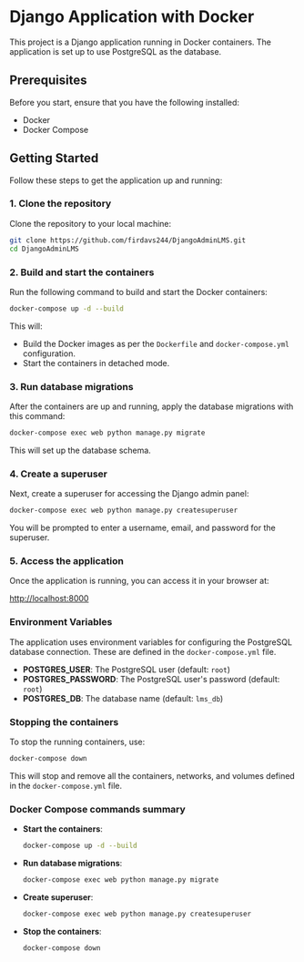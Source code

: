 # Django Application with Docker

This project is a Django application running in Docker containers. The application is set up to use PostgreSQL as the database.

## Prerequisites

Before you start, ensure that you have the following installed:
- Docker
- Docker Compose

## Getting Started

Follow these steps to get the application up and running:

### 1. Clone the repository

Clone the repository to your local machine:

```bash
git clone https://github.com/firdavs244/DjangoAdminLMS.git
cd DjangoAdminLMS
```

### 2. Build and start the containers

Run the following command to build and start the Docker containers:

```bash
docker-compose up -d --build
```

This will:
- Build the Docker images as per the `Dockerfile` and `docker-compose.yml` configuration.
- Start the containers in detached mode.

### 3. Run database migrations

After the containers are up and running, apply the database migrations with this command:

```bash
docker-compose exec web python manage.py migrate
```

This will set up the database schema.

### 4. Create a superuser

Next, create a superuser for accessing the Django admin panel:

```bash
docker-compose exec web python manage.py createsuperuser
```

You will be prompted to enter a username, email, and password for the superuser.

### 5. Access the application

Once the application is running, you can access it in your browser at:

[http://localhost:8000](http://localhost:8000)

### Environment Variables

The application uses environment variables for configuring the PostgreSQL database connection. These are defined in the `docker-compose.yml` file.

- **POSTGRES_USER**: The PostgreSQL user (default: `root`)
- **POSTGRES_PASSWORD**: The PostgreSQL user's password (default: `root`)
- **POSTGRES_DB**: The database name (default: `lms_db`)

### Stopping the containers

To stop the running containers, use:

```bash
docker-compose down
```

This will stop and remove all the containers, networks, and volumes defined in the `docker-compose.yml` file.

### Docker Compose commands summary

- **Start the containers**:
  ```bash
  docker-compose up -d --build
  ```

- **Run database migrations**:
  ```bash
  docker-compose exec web python manage.py migrate
  ```

- **Create superuser**:
  ```bash
  docker-compose exec web python manage.py createsuperuser
  ```

- **Stop the containers**:
  ```bash
  docker-compose down
  ```
